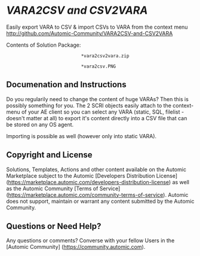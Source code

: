 *VARA2CSV and CSV2VARA*
=============


Easily export VARA to CSV & import CSVs to VARA from the context menu
http://github.com/Automic-Community/VARA2CSV-and-CSV2VARA

<!-- List of attached files -->
Contents of Solution Package:

						
								*vara2csv2vara.zip
								
								*vara2csv.PNG
								
						


Documenation and Instructions
---

<p>Do you regularily need to change the content of huge VARAs? Then this is possibly something for you. The 2 SCRI objects easily attach to the context-menu of your AE client so you can select any VARA (static, SQL, filelist - doesn't matter at all) to export it's content directly into a CSV file that can be stored on any OS agent.</p>
<p>Importing is possible as well (however only into static VARA).</p>

Copyright and License
---

Solutions, Templates, Actions and other content available on the Automic Marketplace subject to the Automic [Developers Distribution License] (https://marketplace.automic.com/developers-distribution-license) as well as the Automic Community [Terms of Service] (https://marketplace.automic.com/community-terms-of-service).
Automic does not support, maintain or warrant any content submitted by the Automic Community.



Questions or Need Help? 
---
Any questions or comments? Converse with your fellow Users in the [Automic Community] (https://community.automic.com).